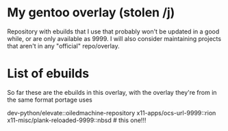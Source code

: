# My gentoo overlay (stolen /j)
Repository with ebuilds that I use that probably won't be updated in a good while, or are only available as 9999.
I will also consider maintaining projects that aren't in any "official" repo/overlay.

# List of ebuilds

So far these are the ebuilds in this overlay, with the overlay they're from in the same format portage uses

dev-python/elevate::oiledmachine-repository
x11-apps/ocs-url-9999::rion
x11-misc/plank-reloaded-9999::nbsd      # this one!!!
